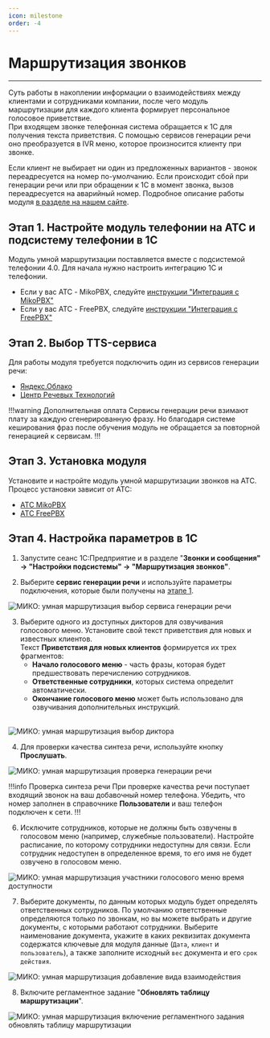 ```yaml
---
icon: milestone
order: -4
---
```

# Маршрутизация звонков
---
Суть работы в накоплении информации о взаимодействиях между клиентами и сотрудниками компании, после чего модуль маршрутизации для каждого клиента формирует персональное голосовое приветствие. <br> При входящем звонке телефонная система обращается к 1С для получения текста приветствия. С помощью сервисов генерации речи оно преобразуется в IVR меню, которое произносится клиенту при звонке.  

Если клиент не выбирает ни один из предложенных вариантов - звонок переадресуется на номер по-умолчанию. Если происходит сбой при генерации речи или при обращении к 1С в момент звонка, вызов переадресуется на аварийный номер.
Подробное описание работы модуля [в разделе на нашем сайте](https://telefon.miko.ru/products/smart-transfer/).

## Этап 1. Настройте модуль телефонии на АТС и подсистему телефонии в 1С
Модуль умной маршрутизации поставляется вместе с подсистемой телефонии 4.0. Для начала нужно настроить интеграцию 1С и телефонии.
- Если у вас АТС - MikoPBX, следуйте [инструкции "Интеграция с MikoPBX"](/get-started/mikopbx)
- Если у вас АТС - FreePBX, следуйте [инструкции "Интеграция с FreePBX"](/get-started/freepbx)

## Этап 2. Выбор TTS-сервиса

Для работы модуля требуется подключить один из сервисов генерации речи:
- [Яндекс.Облако](yandex-tts)
- [Центр Речевых Технологий](crt-tts)

!!!warning Дополнительная оплата
Сервисы генерации речи взимают плату за каждую сгенерированную фразу. Но благодаря системе кеширования фраз после
обучения модуль не обращается за повторной генерацией к сервисам.
!!!

## Этап 3. Установка модуля

Установите и настройте модуль умной маршрутизации звонков на АТС. Процесс установки зависит от АТС:
- [АТС MikoPBX](/user-guides/routing/smart-ivr-miko)
- [АТС FreePBX](/user-guides/routing/smart-ivr-freepbx)

## Этап 4. Настройка параметров в 1С

1. Запустите сеанс 1С:Предприятие и в разделе "**Звонки и сообщения" -> "Настройки подсистемы" -> "Маршрутизация звонков"**.

2. Выберите **сервис генерации речи** и используйте параметры подключения, которые были получены на [этапе 1](#этап-1-настройте-модуль-телефонии-на-атс-и-подсистему-телефонии-в-1с).
   
<img class="miko-shadow"  
    src="/assets/rooting/mod_f_1.gif"
    alt="МИКО: умная маршрутизация выбор сервиса генерации речи"
/> 

3. Выберите одного из доступных дикторов для озвучивания голосового меню. Установите свой текст приветствия для
   новых и известных клиентов. <br>
   Текст **Приветствия для новых клиентов** формируется их трех фрагментов:
   - **Начало голосового меню** - часть фразы, которая будет предшествовать перечислению сотрудников. 
   - **Ответственные сотрудники**, которых система определит автоматически.
   - **Окончание голосового меню** может быть использовано для озвучивания дополнительных инструкций.
   <br>
   
<img class="miko-shadow"  
    src="/assets/rooting/mod_f_2.gif"
    alt="МИКО: умная маршрутизация выбор диктора"
/> 

4. Для проверки качества синтеза речи, используйте кнопку **Прослушать**.

<img class="miko-shadow"  
    src="/assets/rooting/dobav_vzaimod.gif"
    alt="МИКО: умная маршрутизация проверка генерации речи"
/> 
   
   !!!info Проверка синтеза речи
   При проверке качества речи поступает входящий звонок на ваш добавочный номер телефона. Убедить, что номер
   заполнен в справочнике **Пользователи** и ваш телефон подключен к сети. 
   !!!

6. Исключите сотрудников, которые не должны быть озвучены в голосовом меню (например, служебные пользователи).
   Настройте расписание, по которому сотрудники недоступны для связи. Если сотрудник недоступен в определенное время,
   то его имя не будет озвучено в голосовом меню.

<img class="miko-shadow"  
    src="/assets/rooting/mod_f_4.gif"
    alt="МИКО: умная маршрутизация участники голосового меню время доступности"
/> 
   
7. Выберите документы, по данным которых модуль будет определять ответственных сотрудников. По умолчанию ответственные
   определяются только по звонкам, но вы можете выбрать и другие документы, с которыми работают сотрудники.
   Выберите наименование документа, укажите в каких реквизитах документа содержатся ключевые для модуля данные
   (`Дата`, `клиент` и `пользователь`), а также заполните исходный `вес` документа и его `срок действия`.

<img class="miko-shadow"  
    src="/assets/rooting/dobav_vzaimod.gif"
    alt="МИКО: умная маршрутизация добавление вида взаимодействия"
/> 

8. Включите регламентное задание "**Обновлять таблицу маршрутизации**".

<img class="miko-shadow"  
    src="/assets/rooting/vkluchenie_reglam_zadan.gif"
    alt="МИКО: умная маршрутизация включение регламентного задания обновлять таблицу маршрутизации"
/>